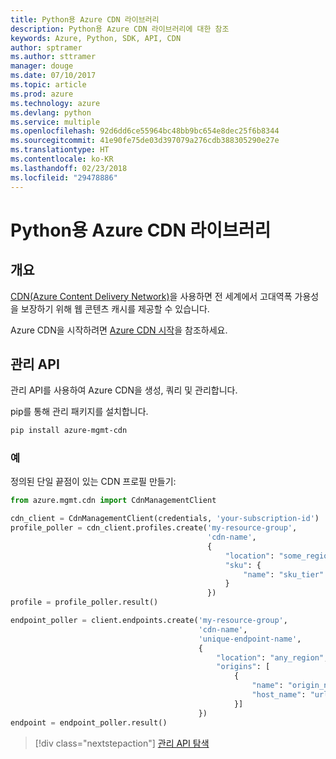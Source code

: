 ```yaml
---
title: Python용 Azure CDN 라이브러리
description: Python용 Azure CDN 라이브러리에 대한 참조
keywords: Azure, Python, SDK, API, CDN
author: sptramer
ms.author: sttramer
manager: douge
ms.date: 07/10/2017
ms.topic: article
ms.prod: azure
ms.technology: azure
ms.devlang: python
ms.service: multiple
ms.openlocfilehash: 92d6dd6ce55964bc48bb9bc654e8dec25f6b8344
ms.sourcegitcommit: 41e90fe75de03d397079a276cdb388305290e27e
ms.translationtype: HT
ms.contentlocale: ko-KR
ms.lasthandoff: 02/23/2018
ms.locfileid: "29478886"
---
```

# <a name="azure-cdn-libraries-for-python"></a>Python용 Azure CDN 라이브러리

## <a name="overview"></a>개요

[CDN(Azure Content Delivery Network)](https://docs.microsoft.com/en-us/azure/cdn/cdn-overview)을 사용하면 전 세계에서 고대역폭 가용성을 보장하기 위해 웹 콘텐츠 캐시를 제공할 수 있습니다.

Azure CDN을 시작하려면 [Azure CDN 시작](https://docs.microsoft.com/en-us/azure/cdn/cdn-create-new-endpoint)을 참조하세요.

## <a name="management-apis"></a>관리 API

관리 API를 사용하여 Azure CDN을 생성, 쿼리 및 관리합니다.

pip를 통해 관리 패키지를 설치합니다.

```bash
pip install azure-mgmt-cdn
```

### <a name="example"></a>예

정의된 단일 끝점이 있는 CDN 프로필 만들기:

```python
from azure.mgmt.cdn import CdnManagementClient

cdn_client = CdnManagementClient(credentials, 'your-subscription-id')
profile_poller = cdn_client.profiles.create('my-resource-group',
                                            'cdn-name',
                                            {
                                                "location": "some_region", 
                                                "sku": {
                                                    "name": "sku_tier"
                                                } 
                                            })
profile = profile_poller.result()

endpoint_poller = client.endpoints.create('my-resource-group',
                                          'cdn-name',
                                          'unique-endpoint-name', 
                                          { 
                                              "location": "any_region", 
                                              "origins": [
                                                  {
                                                      "name": "origin_name", 
                                                      "host_name": "url"
                                                  }]
                                          })
endpoint = endpoint_poller.result()
```

> [!div class="nextstepaction"]
> [관리 API 탐색](/python/api/overview/azure/cdn/management)
